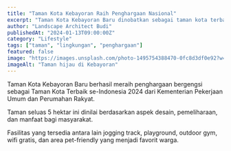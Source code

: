 ```yaml
---
title: "Taman Kota Kebayoran Raih Penghargaan Nasional"
excerpt: "Taman Kota Kebayoran Baru dinobatkan sebagai taman kota terbaik se-Indonesia 2024 oleh Kementerian PUPR."
author: "Landscape Architect Budi"
publishedAt: "2024-01-13T09:00:00Z"
category: "Lifestyle"
tags: ["taman", "lingkungan", "penghargaan"]
featured: false
image: "https://images.unsplash.com/photo-1495754388470-0fc8d3df0e92?w=1200&h=675&fit=crop"
imageAlt: "Taman hijau di Kebayoran"
---
```


Taman Kota Kebayoran Baru berhasil meraih penghargaan bergengsi sebagai Taman Kota Terbaik se-Indonesia 2024 dari Kementerian Pekerjaan Umum dan Perumahan Rakyat.

Taman seluas 5 hektar ini dinilai berdasarkan aspek desain, pemeliharaan, dan manfaat bagi masyarakat.

Fasilitas yang tersedia antara lain jogging track, playground, outdoor gym, wifi gratis, dan area pet-friendly yang menjadi favorit warga.
